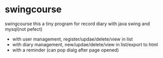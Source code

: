 # swingcourse
swingcourse
this a tiny program for record diary with java swing and mysql(not pefect)
- with user management, register/updae/delete/view in list
- with diary management, new/updae/delete/view in list/export to html
- with a reminder (can pop dialg after page opened)
